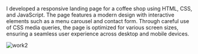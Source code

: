 I developed a responsive landing page for a coffee shop using HTML, CSS, and JavaScript. The page features a modern design with interactive elements such as a menu carousel and contact form. Through careful use of CSS media queries, the page is optimized for various screen sizes, ensuring a seamless user experience across desktop and mobile devices.

![work2](https://github.com/parasmani508/Coffee-shop-landing-page/assets/113166283/3788a17a-4d9c-4641-836b-bf39b8d06ffa)

